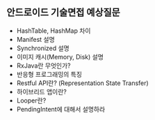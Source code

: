 ## 안드로이드 기술면접 예상질문

* HashTable, HashMap 차이
* Manifest 설명
* Synchronized 설명
* 이미지 캐시(Memory, Disk) 설명
* RxJava란 무엇인가?
* 반응형 프로그래밍의 특징
* Restful API란? (Representation State Transfer)
* 하이브리드 앱이란?
* Looper란? 
* PendingIntent에 대해서 설명하라